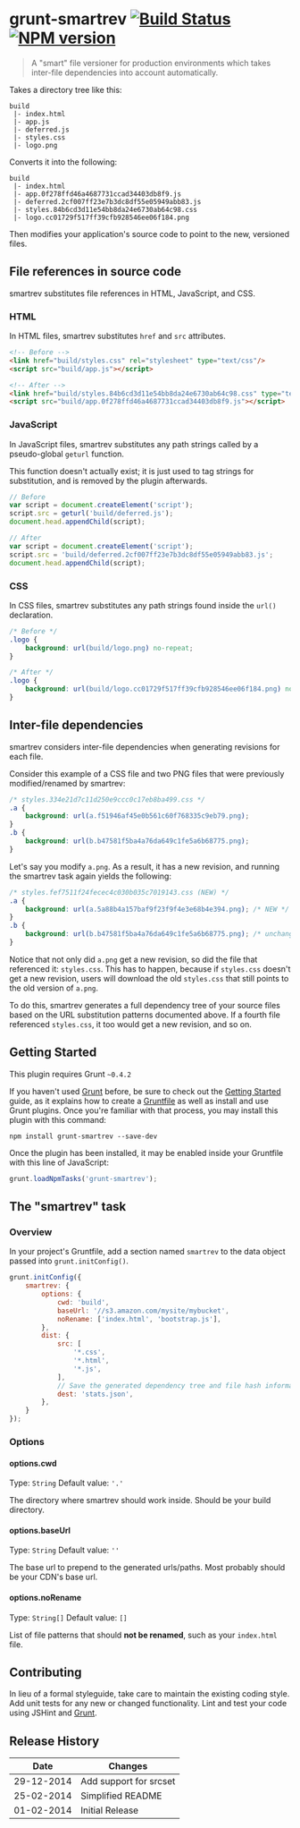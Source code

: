 # grunt-smartrev [![Build Status](https://travis-ci.org/disqus/grunt-smartrev.png?branch=master)](https://travis-ci.org/disqus/grunt-smartrev) [![NPM version](https://badge.fury.io/js/grunt-smartrev.png)](http://badge.fury.io/js/grunt-smartrev)

> A "smart" file versioner for production environments which takes inter-file dependencies into account automatically.

Takes a directory tree like this:

```
build
 |- index.html
 |- app.js
 |- deferred.js
 |- styles.css
 |- logo.png
 ```

Converts it into the following:

```
build
 |- index.html
 |- app.0f278ffd46a4687731ccad34403db8f9.js
 |- deferred.2cf007ff23e7b3dc8df55e05949abb83.js
 |- styles.84b6cd3d11e54bb8da24e6730ab64c98.css
 |- logo.cc01729f517ff39cfb928546ee06f184.png
```

Then modifies your application's source code to point to the new, versioned files.

## File references in source code

smartrev substitutes file references in HTML, JavaScript, and CSS.

### HTML

In HTML files, smartrev substitutes `href` and `src` attributes.


```html
<!-- Before -->
<link href="build/styles.css" rel="stylesheet" type="text/css"/>
<script src="build/app.js"></script>

<!-- After -->
<link href="build/styles.84b6cd3d11e54bb8da24e6730ab64c98.css" type="text/css" rel="stylesheet"/>
<script src="build/app.0f278ffd46a4687731ccad34403db8f9.js"></script>
```

### JavaScript

In JavaScript files, smartrev substitutes any path strings called by a pseudo-global `geturl` function.

This function doesn't actually exist; it is just used to tag strings for substitution, and is removed by the plugin afterwards.

```js
// Before
var script = document.createElement('script');
script.src = geturl('build/deferred.js');
document.head.appendChild(script);

// After
var script = document.createElement('script');
script.src = 'build/deferred.2cf007ff23e7b3dc8df55e05949abb83.js';
document.head.appendChild(script);
```

### CSS

In CSS files, smartrev substitutes any path strings found inside the `url()` declaration.

```css
/* Before */
.logo {
    background: url(build/logo.png) no-repeat;
}

/* After */
.logo {
    background: url(build/logo.cc01729f517ff39cfb928546ee06f184.png) no-repeat;
}
```

## Inter-file dependencies

smartrev considers inter-file dependencies when generating revisions for each file.

Consider this example of a CSS file and two PNG files that were previously modified/renamed by smartrev:

```css
/* styles.334e21d7c11d250e9ccc0c17eb8ba499.css */
.a {
    background: url(a.f51946af45e0b561c60f768335c9eb79.png);
}
.b {
    background: url(b.b47581f5ba4a76da649c1fe5a6b68775.png);
}
```

Let's say you modify `a.png`. As a result, it has a new revision, and running the smartrev task again yields the following:

```css
/* styles.fef7511f24fecec4c030b035c7019143.css (NEW) */
.a {
    background: url(a.5a88b4a157baf9f23f9f4e3e68b4e394.png); /* NEW */
}
.b {
    background: url(b.b47581f5ba4a76da649c1fe5a6b68775.png); /* unchanged */
}
```

Notice that not only did `a.png` get a new revision, so did the file that referenced it: `styles.css`. This has to happen, because if `styles.css` doesn't get a new revision, users will download the old `styles.css` that still points to the old version of `a.png`.

To do this, smartrev generates a full dependency tree of your source files based on the URL substitution patterns documented above. If a fourth file referenced `styles.css`, it too would get a new revision, and so on.

## Getting Started
This plugin requires Grunt `~0.4.2`

If you haven't used [Grunt](http://gruntjs.com/) before, be sure to check out the [Getting Started](http://gruntjs.com/getting-started) guide, as it explains how to create a [Gruntfile](http://gruntjs.com/sample-gruntfile) as well as install and use Grunt plugins. Once you're familiar with that process, you may install this plugin with this command:

```shell
npm install grunt-smartrev --save-dev
```

Once the plugin has been installed, it may be enabled inside your Gruntfile with this line of JavaScript:

```js
grunt.loadNpmTasks('grunt-smartrev');
```

## The "smartrev" task

### Overview
In your project's Gruntfile, add a section named `smartrev` to the data object passed into `grunt.initConfig()`.

```js
grunt.initConfig({
    smartrev: {
        options: {
            cwd: 'build',
            baseUrl: '//s3.amazon.com/mysite/mybucket',
            noRename: ['index.html', 'bootstrap.js'],
        },
        dist: {
            src: [
                '*.css',
                '*.html',
                '*.js',
            ],
            // Save the generated dependency tree and file hash information (optional)
            dest: 'stats.json',
        },
    }
});
```

### Options

#### options.cwd
Type: `String`
Default value: `'.'`

The directory where smartrev should work inside. Should be your build directory.

#### options.baseUrl
Type: `String`
Default value: `''`

The base url to prepend to the generated urls/paths. Most probably should be your CDN's base url.

#### options.noRename
Type: `String[]`
Default value: `[]`

List of file patterns that should **not be renamed**, such as your `index.html` file.

## Contributing
In lieu of a formal styleguide, take care to maintain the existing coding style. Add unit tests for any new or changed functionality. Lint and test your code using JSHint and [Grunt](http://gruntjs.com/).

## Release History

Date       | Changes
-----------|--------
29-12-2014 | Add support for srcset
25-02-2014 | Simplified README
01-02-2014 | Initial Release
